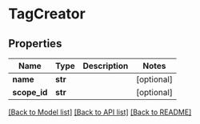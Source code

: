 # TagCreator

## Properties
Name | Type | Description | Notes
------------ | ------------- | ------------- | -------------
**name** | **str** |  | [optional] 
**scope_id** | **str** |  | [optional] 

[[Back to Model list]](../README.md#documentation-for-models) [[Back to API list]](../README.md#documentation-for-api-endpoints) [[Back to README]](../README.md)



